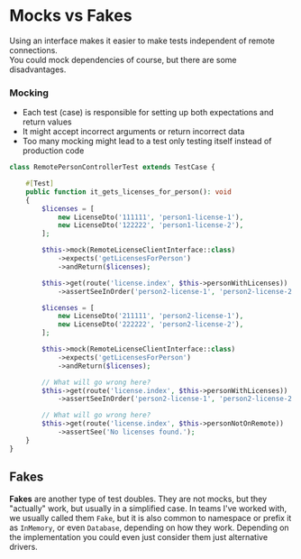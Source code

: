 # Mocks vs Fakes

Using an interface makes it easier to make tests independent of remote connections.  
You could mock dependencies of course, but there are some disadvantages.

### Mocking

- Each test (case) is responsible for setting up both expectations and return values
- It might accept incorrect arguments or return incorrect data
- Too many mocking might lead to a test only testing itself instead of production code

```php
class RemotePersonControllerTest extends TestCase {

    #[Test]
    public function it_gets_licenses_for_person(): void
    {
        $licenses = [
            new LicenseDto('111111', 'person1-license-1'),
            new LicenseDto('122222', 'person1-license-2'),
        ];

        $this->mock(RemoteLicenseClientInterface::class)
            ->expects('getLicensesForPerson')
            ->andReturn($licenses);

        $this->get(route('license.index', $this->personWithLicenses))
            ->assertSeeInOrder('person2-license-1', 'person2-license-2']);

        $licenses = [
            new LicenseDto('211111', 'person2-license-1'),
            new LicenseDto('222222', 'person2-license-2'),
        ];

        $this->mock(RemoteLicenseClientInterface::class)
            ->expects('getLicensesForPerson')
            ->andReturn($licenses);

        // What will go wrong here?
        $this->get(route('license.index', $this->personWithLicenses))
            ->assertSeeInOrder('person2-license-1', 'person2-license-2']); 

        // What will go wrong here?
        $this->get(route('license.index', $this->personNotOnRemote))
            ->assertSee('No licenses found.'); 
    }
} 
```

## Fakes

**Fakes** are another type of test doubles. They are not mocks, but they "actually" work, but usually in a simplified case.
In teams I've worked with, we usually called them `Fake`,
but it is also common to namespace or prefix it as `InMemory`, or even `Database`, depending on how they work.
Depending on the implementation you could even just consider them just alternative drivers.
